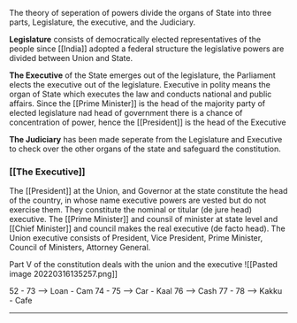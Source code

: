 The theory of seperation of powers divide the organs of State into three parts, Legislature, the executive, and the Judiciary.

**Legislature** consists of democratically elected representatives of the people since [[India]] adopted a federal structure the legislative powers are divided between Union and State.

**The Executive** of the State emerges out of the legislature, the Parliament elects the executive out of the legislature. Executive in polity means the organ of State which executes the law and conducts national and public affairs. Since the [[Prime Minister]] is the head of the majority party of elected legislature nad head of government there is a chance of concentration of power, hence the [[President]] is the head of the Executive

**The Judiciary** has been made seperate from the Legislature and Executive to check over the other organs of the state and safeguard the constitution.


### [[The Executive]]
The [[President]] at the Union, and Governor at the state constitute the head of the country, in whose name executive powers are vested but do not exercise them. They constitute the nominal or titular (de jure head) executive. The [[Prime Minister]] and counsil of minister at state level and [[Chief Minister]] and council makes the real executive (de facto head). 
The Union executive consists of President, Vice President, Prime Minister, Council of  Ministers, Attorney General.

Part V of the constitution deals with the union and the executive 
![[Pasted image 20220316135257.png]]

52 - 73 --> Loan - Cam
74 - 75 --> Car - Kaal
76  --> Cash
77 - 78 --> Kakku - Cafe 

****

